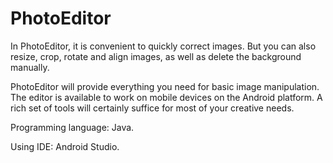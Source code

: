# PhotoEditor

  In PhotoEditor, it is convenient to quickly correct images. But you can also resize, crop, rotate and align images, as well as delete the background manually.
  
  PhotoEditor will provide everything you need for basic image manipulation. The editor is available to work on mobile devices on the Android platform. A rich set of tools will certainly suffice for most of your creative needs.
  
Programming language: Java.

Using IDE: Android Studio.
